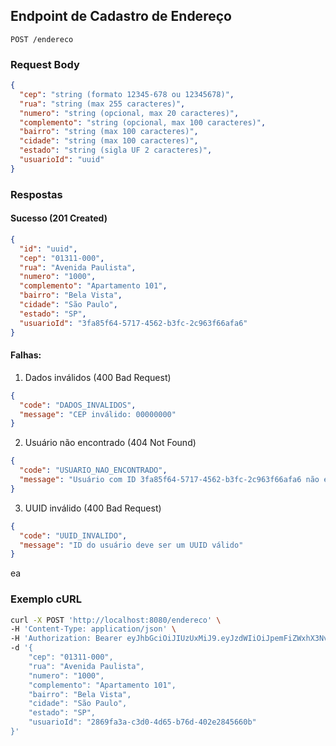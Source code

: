 ## Endpoint de Cadastro de Endereço

`POST /endereco`

### Request Body
```json
{
  "cep": "string (formato 12345-678 ou 12345678)",
  "rua": "string (max 255 caracteres)",
  "numero": "string (opcional, max 20 caracteres)",
  "complemento": "string (opcional, max 100 caracteres)",
  "bairro": "string (max 100 caracteres)",
  "cidade": "string (max 100 caracteres)",
  "estado": "string (sigla UF 2 caracteres)",
  "usuarioId": "uuid"
}
```

### Respostas

#### Sucesso (201 Created)
```json
{
  "id": "uuid",
  "cep": "01311-000",
  "rua": "Avenida Paulista",
  "numero": "1000",
  "complemento": "Apartamento 101",
  "bairro": "Bela Vista",
  "cidade": "São Paulo",
  "estado": "SP",
  "usuarioId": "3fa85f64-5717-4562-b3fc-2c963f66afa6"
}
```

#### Falhas:

1. Dados inválidos (400 Bad Request)
```json
{
  "code": "DADOS_INVALIDOS",
  "message": "CEP inválido: 00000000"
}
```

2. Usuário não encontrado (404 Not Found)
```json
{
  "code": "USUARIO_NAO_ENCONTRADO",
  "message": "Usuário com ID 3fa85f64-5717-4562-b3fc-2c963f66afa6 não encontrado"
}
```

3. UUID inválido (400 Bad Request)
```json
{
  "code": "UUID_INVALIDO",
  "message": "ID do usuário deve ser um UUID válido"
}
```
ea
### Exemplo cURL
```bash
curl -X POST 'http://localhost:8080/endereco' \
-H 'Content-Type: application/json' \
-H 'Authorization: Bearer eyJhbGciOiJIUzUxMiJ9.eyJzdWIiOiJpemFiZWxhX3NvYXJlc0BleGFtcGxlLmNvbSIsImlhdCI6MTc0ODc1MTYzNCwiZXhwIjoxNzQ4ODM4MDM0fQ.4BmQTYDbSoSHjUI3W7jbALeZSW9EKrLnUV9PodZF4sk0w9rtvBf-eI3p_TnRoyxellW0XQSeYJfDx14mHXA8AQ' \
-d '{
    "cep": "01311-000",
    "rua": "Avenida Paulista",
    "numero": "1000",
    "complemento": "Apartamento 101",
    "bairro": "Bela Vista",
    "cidade": "São Paulo",
    "estado": "SP",
    "usuarioId": "2869fa3a-c3d0-4d65-b76d-402e2845660b"
}'
```
